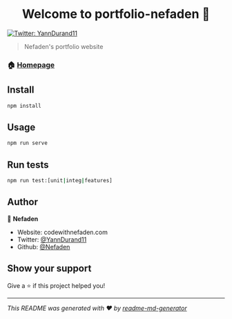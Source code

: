 <h1 align="center">Welcome to portfolio-nefaden 👋</h1>
<p>
  <a href="https://twitter.com/YannDurand11" target="_blank">
    <img alt="Twitter: YannDurand11" src="https://img.shields.io/twitter/follow/YannDurand11.svg?style=social" />
  </a>
</p>

> Nefaden's portfolio website

### 🏠 [Homepage](portfolio.codewithnefaden.com)

## Install

```sh
npm install
```

## Usage

```sh
npm run serve
```

## Run tests

```sh
npm run test:[unit|integ|features]
```

## Author

👤 **Nefaden**

* Website: codewithnefaden.com
* Twitter: [@YannDurand11](https://twitter.com/YannDurand11)
* Github: [@Nefaden](https://github.com/Nefaden)

## Show your support

Give a ⭐️ if this project helped you!

***
_This README was generated with ❤️ by [readme-md-generator](https://github.com/kefranabg/readme-md-generator)_